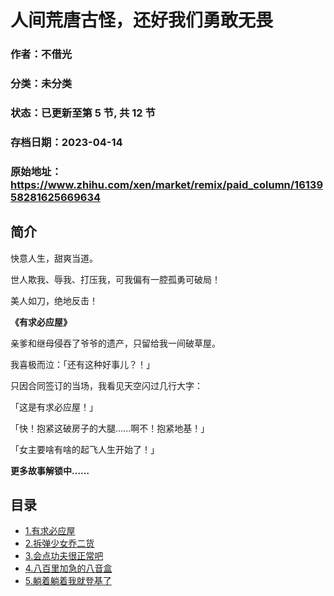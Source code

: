 # 人间荒唐古怪，还好我们勇敢无畏

### 作者：不借光

### 分类：未分类

### 状态：已更新至第 5 节, 共 12 节

### 存档日期：2023-04-14

### 原始地址：https://www.zhihu.com/xen/market/remix/paid_column/1613958281625669634


## 简介
快意人生，甜爽当道。


世人欺我、辱我、打压我，可我偏有一腔孤勇可破局！


美人如刀，绝地反击！


  



**《有求必应屋》**


亲爹和继母侵吞了爷爷的遗产，只留给我一间破草屋。


我喜极而泣：「还有这种好事儿？！」


只因合同签订的当场，我看见天空闪过几行大字：


「这是有求必应屋！」


「快！抱紧这破房子的大腿......啊不！抱紧地基！」


「女主要啥有啥的起飞人生开始了！」


  



**更多故事解锁中……**




## 目录
- [1.有求必应屋](1.有求必应屋.md)<!-- 2023-02-28 10:32 -->
- [2.拆弹少女乔二货](2.拆弹少女乔二货.md)<!-- 2023-03-03 03:50 -->
- [3.会点功夫很正常吧](3.会点功夫很正常吧.md)<!-- 2023-03-10 09:15 -->
- [4.八百里加急的八音盒](4.八百里加急的八音盒.md)<!-- 2023-04-05 19:03 -->
- [5.躺着躺着我就登基了](5.躺着躺着我就登基了.md)<!-- 2023-04-13 09:03 -->